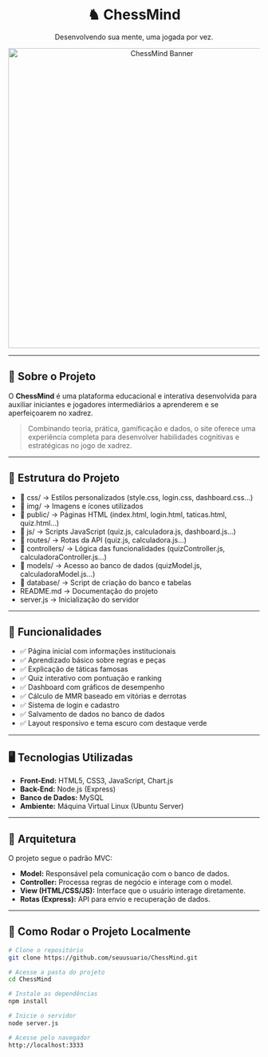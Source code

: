 <h1 align="center">♞ ChessMind</h1>

<p align="center">Desenvolvendo sua mente, uma jogada por vez.</p>

<div align="center">
  <img src="https://img.freepik.com/fotos-premium/um-classico-jogo-de-tabuleiro-de-xadrez-como-banner_770883-271.jpg" alt="ChessMind Banner" width="600">
</div>

---

## 🧠 Sobre o Projeto

O **ChessMind** é uma plataforma educacional e interativa desenvolvida para auxiliar iniciantes e jogadores intermediários a aprenderem e se aperfeiçoarem no xadrez.

> Combinando teoria, prática, gamificação e dados, o site oferece uma experiência completa para desenvolver habilidades cognitivas e estratégicas no jogo de xadrez.

---

## 📂 Estrutura do Projeto

- 📁 css/ → Estilos personalizados (style.css, login.css, dashboard.css...)
- 📁 img/ → Imagens e ícones utilizados
- 📁 public/ → Páginas HTML (index.html, login.html, taticas.html, quiz.html...)
- 📁 js/ → Scripts JavaScript (quiz.js, calculadora.js, dashboard.js...)
- 📁 routes/ → Rotas da API (quiz.js, calculadora.js...)
- 📁 controllers/ → Lógica das funcionalidades (quizController.js, calculadoraController.js...)
- 📁 models/ → Acesso ao banco de dados (quizModel.js, calculadoraModel.js...)
- 📁 database/ → Script de criação do banco e tabelas
- README.md → Documentação do projeto
- server.js → Inicialização do servidor


---

## 🚀 Funcionalidades

- ✅ Página inicial com informações institucionais  
- ✅ Aprendizado básico sobre regras e peças  
- ✅ Explicação de táticas famosas  
- ✅ Quiz interativo com pontuação e ranking  
- ✅ Dashboard com gráficos de desempenho  
- ✅ Cálculo de MMR baseado em vitórias e derrotas  
- ✅ Sistema de login e cadastro  
- ✅ Salvamento de dados no banco de dados  
- ✅ Layout responsivo e tema escuro com destaque verde  

---

## 🖥️ Tecnologias Utilizadas

- **Front-End:** HTML5, CSS3, JavaScript, Chart.js  
- **Back-End:** Node.js (Express)  
- **Banco de Dados:** MySQL  
- **Ambiente:** Máquina Virtual Linux (Ubuntu Server)

---

## 🧩 Arquitetura

O projeto segue o padrão MVC:

- **Model:** Responsável pela comunicação com o banco de dados.  
- **Controller:** Processa regras de negócio e interage com o model.  
- **View (HTML/CSS/JS):** Interface que o usuário interage diretamente.  
- **Rotas (Express):** API para envio e recuperação de dados.

---

## 🧪 Como Rodar o Projeto Localmente

```bash
# Clone o repositório
git clone https://github.com/seuusuario/ChessMind.git

# Acesse a pasta do projeto
cd ChessMind

# Instale as dependências
npm install

# Inicie o servidor
node server.js

# Acesse pelo navegador
http://localhost:3333
